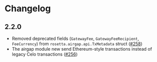 # Changelog

## 2.2.0

- Removed deprecated fields (`GatewayFee`, `GatewayFeeRecipient`, `FeeCurrency`) from `rosetta.airgap.api.TxMetadata` struct ([#258](https://github.com/celo-org/rosetta/pull/258))
- The airgap module new send Ethereum-style transactions instead of legacy Celo transactions ([#256](https://github.com/celo-org/rosetta/pull/256))
